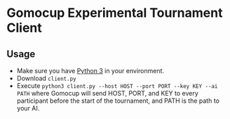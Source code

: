 Gomocup Experimental Tournament Client
======================================

Usage
-----
 * Make sure you have [Python 3](https://www.python.org/downloads/) in your environment.
 * Download ```client.py```
 * Execute ```python3 client.py --host HOST --port PORT --key KEY --ai PATH```
 where Gomocup will send HOST, PORT, and KEY to every participant before the start of the tournament, and PATH is the path to your AI.
